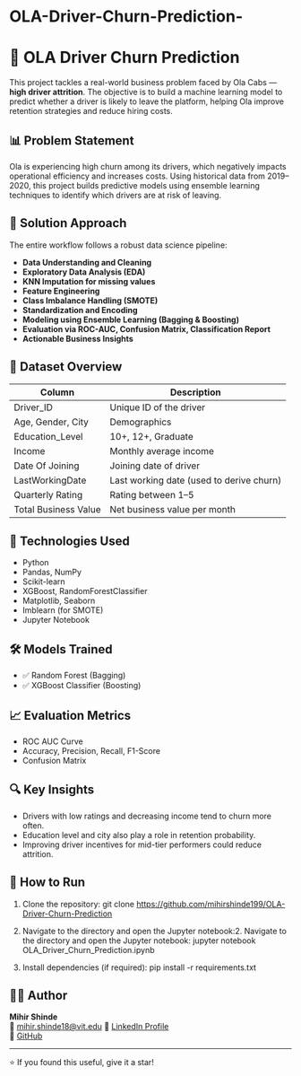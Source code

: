 # OLA-Driver-Churn-Prediction-

# 🚗 OLA Driver Churn Prediction

This project tackles a real-world business problem faced by Ola Cabs — **high driver attrition**. The objective is to build a machine learning model to predict whether a driver is likely to leave the platform, helping Ola improve retention strategies and reduce hiring costs.

## 📊 Problem Statement

Ola is experiencing high churn among its drivers, which negatively impacts operational efficiency and increases costs. Using historical data from 2019–2020, this project builds predictive models using ensemble learning techniques to identify which drivers are at risk of leaving.

## 🧠 Solution Approach

The entire workflow follows a robust data science pipeline:

- **Data Understanding and Cleaning**
- **Exploratory Data Analysis (EDA)**
- **KNN Imputation for missing values**
- **Feature Engineering**
- **Class Imbalance Handling (SMOTE)**
- **Standardization and Encoding**
- **Modeling using Ensemble Learning (Bagging & Boosting)**
- **Evaluation via ROC-AUC, Confusion Matrix, Classification Report**
- **Actionable Business Insights**

## 📁 Dataset Overview

| Column               | Description |
|----------------------|-------------|
| Driver_ID            | Unique ID of the driver |
| Age, Gender, City    | Demographics |
| Education_Level      | 10+, 12+, Graduate |
| Income               | Monthly average income |
| Date Of Joining      | Joining date of driver |
| LastWorkingDate      | Last working date (used to derive churn) |
| Quarterly Rating     | Rating between 1–5 |
| Total Business Value | Net business value per month |

## 🧪 Technologies Used

- Python
- Pandas, NumPy
- Scikit-learn
- XGBoost, RandomForestClassifier
- Matplotlib, Seaborn
- Imblearn (for SMOTE)
- Jupyter Notebook

## 🛠️ Models Trained

- ✅ Random Forest (Bagging)
- ✅ XGBoost Classifier (Boosting)

## 📈 Evaluation Metrics

- ROC AUC Curve
- Accuracy, Precision, Recall, F1-Score
- Confusion Matrix

## 🔍 Key Insights

- Drivers with low ratings and decreasing income tend to churn more often.
- Education level and city also play a role in retention probability.
- Improving driver incentives for mid-tier performers could reduce attrition.

## 📝 How to Run

1. Clone the repository:
git clone https://github.com/mihirshinde199/OLA-Driver-Churn-Prediction 

2. Navigate to the directory and open the Jupyter notebook:2. Navigate to the directory and open the Jupyter notebook:
jupyter notebook OLA_Driver_Churn_Prediction.ipynb

3. Install dependencies (if required):
pip install -r requirements.txt


## 👨‍💻 Author

**Mihir Shinde**  
📧 mihir.shinde18@vit.edu
🔗 [LinkedIn Profile](https://www.linkedin.com/in/yourusername)  
🐙 [GitHub](https://github.com/mihirshinde199)

---

⭐ If you found this useful, give it a star!
